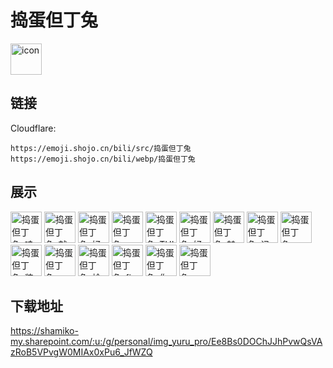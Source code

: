 # 捣蛋但丁兔
<img src="https://emoji.shojo.cn/bili/src/捣蛋但丁兔/icon.png" width="50" height="50" alt="icon">

## 链接
Cloudflare:
```
https://emoji.shojo.cn/bili/src/捣蛋但丁兔
https://emoji.shojo.cn/bili/webp/捣蛋但丁兔
```
## 展示
<img src="https://emoji.shojo.cn/bili/src/捣蛋但丁兔/捣蛋但丁兔-哇哦.png" width="50" height="50" alt="捣蛋但丁兔-哇哦">
<img src="https://emoji.shojo.cn/bili/src/捣蛋但丁兔/捣蛋但丁兔-就你？.png" width="50" height="50" alt="捣蛋但丁兔-就你？">
<img src="https://emoji.shojo.cn/bili/src/捣蛋但丁兔/捣蛋但丁兔-好厕的品味.png" width="50" height="50" alt="捣蛋但丁兔-好厕的品味">
<img src="https://emoji.shojo.cn/bili/src/捣蛋但丁兔/捣蛋但丁兔-嗯？.png" width="50" height="50" alt="捣蛋但丁兔-嗯？">
<img src="https://emoji.shojo.cn/bili/src/捣蛋但丁兔/捣蛋但丁兔-TUI.png" width="50" height="50" alt="捣蛋但丁兔-TUI">
<img src="https://emoji.shojo.cn/bili/src/捣蛋但丁兔/捣蛋但丁兔-好茶.png" width="50" height="50" alt="捣蛋但丁兔-好茶">
<img src="https://emoji.shojo.cn/bili/src/捣蛋但丁兔/捣蛋但丁兔-魅力无限.png" width="50" height="50" alt="捣蛋但丁兔-魅力无限">
<img src="https://emoji.shojo.cn/bili/src/捣蛋但丁兔/捣蛋但丁兔-记仇.png" width="50" height="50" alt="捣蛋但丁兔-记仇">
<img src="https://emoji.shojo.cn/bili/src/捣蛋但丁兔/捣蛋但丁兔-啊！.png" width="50" height="50" alt="捣蛋但丁兔-啊！">
<img src="https://emoji.shojo.cn/bili/src/捣蛋但丁兔/捣蛋但丁兔-装傻.png" width="50" height="50" alt="捣蛋但丁兔-装傻">
<img src="https://emoji.shojo.cn/bili/src/捣蛋但丁兔/捣蛋但丁兔-OMG.png" width="50" height="50" alt="捣蛋但丁兔-OMG">
<img src="https://emoji.shojo.cn/bili/src/捣蛋但丁兔/捣蛋但丁兔-尬笑.png" width="50" height="50" alt="捣蛋但丁兔-尬笑">
<img src="https://emoji.shojo.cn/bili/src/捣蛋但丁兔/捣蛋但丁兔-fine.png" width="50" height="50" alt="捣蛋但丁兔-fine">
<img src="https://emoji.shojo.cn/bili/src/捣蛋但丁兔/捣蛋但丁兔-你是猪.png" width="50" height="50" alt="捣蛋但丁兔-你是猪">
<img src="https://emoji.shojo.cn/bili/src/捣蛋但丁兔/捣蛋但丁兔-SOS.png" width="50" height="50" alt="捣蛋但丁兔-SOS">

## 下载地址

https://shamiko-my.sharepoint.com/:u:/g/personal/img_yuru_pro/Ee8Bs0DOChJJhPvwQsVAzRoB5VPvgW0MIAx0xPu6_JfWZQ